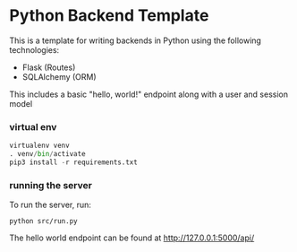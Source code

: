 # Python Backend Template

This is a template for writing backends in Python using the following technologies:

- Flask (Routes)
- SQLAlchemy (ORM)

This includes a basic "hello, world!" endpoint along with a user and session model

### virtual env

```python
virtualenv venv
. venv/bin/activate
pip3 install -r requirements.txt
```

### running the server

To run the server, run:

```
python src/run.py
```

The hello world endpoint can be found at http://127.0.0.1:5000/api/
